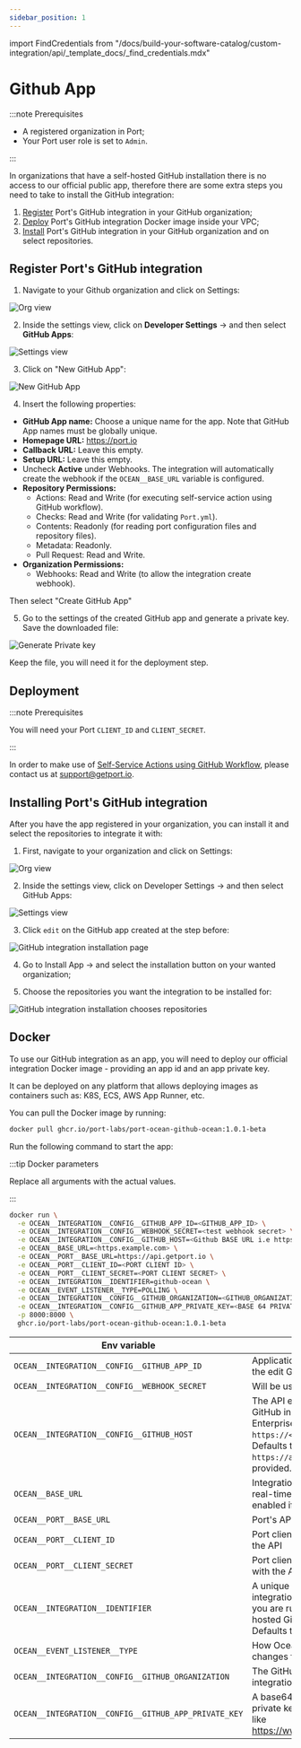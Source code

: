 ```yaml
---
sidebar_position: 1
---
```


import FindCredentials from "/docs/build-your-software-catalog/custom-integration/api/\_template_docs/\_find_credentials.mdx"

# Github App

:::note Prerequisites

- A registered organization in Port;
- Your Port user role is set to `Admin`.

:::

In organizations that have a self-hosted GitHub installation there is no access to our official public app, therefore there are some extra steps you need to take to install the GitHub integration:

1. [Register](#register-ports-github-integration) Port's GitHub integration in your GitHub organization;
2. [Deploy](#deployment) Port's GitHub integration Docker image inside your VPC;
3. [Install](#installing-ports-github-integration) Port's GitHub integration in your GitHub organization and on select repositories.

## Register Port's GitHub integration

1. Navigate to your Github organization and click on Settings:

![Org view](../../../../../../static/img/integrations/github-ocean/SelfHostedOrganizaionView.png)

2. Inside the settings view, click on **Developer Settings** -> and then select **GitHub Apps**:

![Settings view](../../../../../../static/img/integrations/github-ocean/SelfHostedOrganizationSettings.png)

3. Click on "New GitHub App":

![New GitHub App](../../../../../../static/img/integrations/github-ocean/SelfHostedNewGitHubApp.png)

4. Insert the following properties:

- **GitHub App name:** Choose a unique name for the app. Note that GitHub App names must be globally unique.
- **Homepage URL:** https://port.io
- **Callback URL:** Leave this empty.
- **Setup URL:** Leave this empty.
- Uncheck **Active** under Webhooks. The integration will automatically create the webhook if the `OCEAN__BASE_URL` variable is configured.
- **Repository Permissions:**
  - Actions: Read and Write (for executing self-service action using GitHub workflow).
  - Checks: Read and Write (for validating `Port.yml`).
  - Contents: Readonly (for reading port configuration files and repository files).
  - Metadata: Readonly.
  - Pull Request: Read and Write.
- **Organization Permissions:**
  - Webhooks: Read and Write (to allow the integration create webhook).

Then select "Create GitHub App"

5. Go to the settings of the created GitHub app and generate a private key. Save the downloaded file:

![Generate Private key](../../../../../../static/img/integrations/github-app/SelfHosetdGeneratePrivayKey.png)

Keep the file, you will need it for the deployment step.

## Deployment

:::note Prerequisites

You will need your Port `CLIENT_ID` and `CLIENT_SECRET`.

<FindCredentials/>

:::

In order to make use of [Self-Service Actions using GitHub Workflow](https://docs.port.io/actions-and-automations/setup-backend/github-workflow/), please contact us at support@getport.io.


## Installing Port's GitHub integration

After you have the app registered in your organization, you can install it and select the repositories to integrate it with:

1. First, navigate to your organization and click on Settings:

![Org view](../../../../../../static/img/integrations/github-ocean/SelfHostedOrganizaionView.png)

2. Inside the settings view, click on Developer Settings -> and then select GitHub Apps:

![Settings view](../../../../../../static/img/integrations/github-ocean/SelfHostedOrganizationSettings.png)

3. Click `edit` on the GitHub app created at the step before:

![GitHub integration installation page](../../../../../../static/img/integrations/github-ocean/SelfHostedEditGitHubApp.png)

4. Go to Install App -> and select the installation button on your wanted organization;

5. Choose the repositories you want the integration to be installed for:

![GitHub integration installation chooses repositories](../../../../../../static/img/integrations/github-ocean/SelfHostedInstallationRepoSelection.png)

## Docker

To use our GitHub integration as an app, you will need to deploy our official integration Docker image - providing an app id and an app private key.

It can be deployed on any platform that allows deploying images as containers such as: K8S, ECS, AWS App Runner, etc.

You can pull the Docker image by running:

```bash showLineNumbers
docker pull ghcr.io/port-labs/port-ocean-github-ocean:1.0.1-beta
```

Run the following command to start the app:

:::tip Docker parameters

Replace all arguments with the actual values.

:::

```bash showLineNumbers
docker run \
  -e OCEAN__INTEGRATION__CONFIG__GITHUB_APP_ID=<GITHUB_APP_ID> \
  -e OCEAN__INTEGRATION__CONFIG__WEBHOOK_SECRET=<test webhook secret> \
  -e OCEAN__INTEGRATION__CONFIG__GITHUB_HOST=<Github BASE URL i.e https://api.github.com> \
  -e OCEAN__BASE_URL=<https.example.com> \
  -e OCEAN__PORT__BASE_URL=https://api.getport.io \
  -e OCEAN__PORT__CLIENT_ID=<PORT CLIENT ID> \
  -e OCEAN__PORT__CLIENT_SECRET=<PORT CLIENT SECRET> \
  -e OCEAN__INTEGRATION__IDENTIFIER=github-ocean \
  -e OCEAN__EVENT_LISTENER__TYPE=POLLING \
  -e OCEAN__INTEGRATION__CONFIG__GITHUB_ORGANIZATION=<GITHUB_ORGANIZATION> \
  -e OCEAN__INTEGRATION__CONFIG__GITHUB_APP_PRIVATE_KEY=<BASE 64 PRIVATEKEY> \
  -p 8000:8000 \
  ghcr.io/port-labs/port-ocean-github-ocean:1.0.1-beta
```

| Env variable                                         | Description                                                                                    |
| ---------------------------------------------------- | ---------------------------------------------------------------------------------------------- |
| `OCEAN__INTEGRATION__CONFIG__GITHUB_APP_ID`          | Application ID. You can find it in the edit GitHub app page.                                   |
| `OCEAN__INTEGRATION__CONFIG__WEBHOOK_SECRET`         | Will be used to create webhook                                                                 |
| `OCEAN__INTEGRATION__CONFIG__GITHUB_HOST`         | The API endpoint for your GitHub instance. For GitHub Enterprise, this will be `https://<org_name.ghe.com>`. Defaults to `https://api.github.com` if not provided. |
| `OCEAN__BASE_URL`                                    | Integration instance base url, real-time live events will be enabled if this is configured.                                        |
| `OCEAN__PORT__BASE_URL`                              | Port's API Base URL                                                                            |
| `OCEAN__PORT__CLIENT_ID`                             | Port client id for interacting with the API                                                    |
| `OCEAN__PORT__CLIENT_SECRET`                         | Port client secret for interacting with the API                                                |
| `OCEAN__INTEGRATION__IDENTIFIER`                     | A unique identifier for the integration instance. Useful if you are running multiple self-hosted GitHub integrations. Defaults to `github-ocean`. |
| `OCEAN__EVENT_LISTENER__TYPE`                        | How Ocean will retrieve config changes from Port.                                              |
| `OCEAN__INTEGRATION__CONFIG__GITHUB_ORGANIZATION`    | The GitHub organization the integration was installed in.                                      |
| `OCEAN__INTEGRATION__CONFIG__GITHUB_APP_PRIVATE_KEY` | A base64 encoded Github app private key. You can use a tool like https://www.base64encode.org/ |
